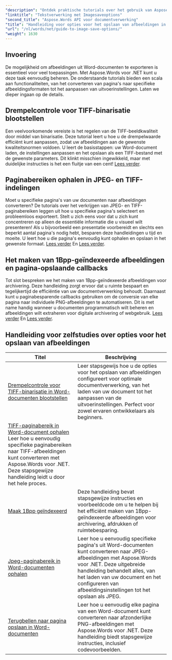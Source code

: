 ```yaml
---
"description": "Ontdek praktische tutorials over het gebruik van Aspose.Words voor .NET om afbeeldingen op te slaan, met eenvoudig te volgen stappen en codevoorbeelden voor efficiënte documentverwerking."
"linktitle": "Tekstverwerking met Imagesaveoptions"
"second_title": "Aspose.Words API voor documentverwerking"
"title": "Handleiding voor opties voor het opslaan van afbeeldingen in Aspose.Words voor .NET"
"url": "/nl/words/net/guide-to-image-save-options/"
"weight": 1630
---
```


## Invoering

De mogelijkheid om afbeeldingen uit Word-documenten te exporteren is essentieel voor veel toepassingen. Met Aspose.Words voor .NET kunt u deze taak eenvoudig beheren. De onderstaande tutorials bieden een scala aan functionaliteiten, van het converteren van pagina's naar specifieke afbeeldingsformaten tot het aanpassen van uitvoerinstellingen. Laten we dieper ingaan op de details.

## Drempelcontrole voor TIFF-binarisatie blootstellen

Een veelvoorkomende vereiste is het regelen van de TIFF-beeldkwaliteit door middel van binarisatie. Deze tutorial leert u hoe u de drempelwaarde efficiënt kunt aanpassen, zodat uw afbeeldingen aan de gewenste kwaliteitsnormen voldoen. U leert de basisstappen: uw Word-document laden, de instellingen aanpassen en het opslaan als een TIFF-bestand met de gewenste parameters. Dit klinkt misschien ingewikkeld, maar met duidelijke instructies is het een fluitje van een cent! [Lees verder](./expose-threshold-control-for-tiff-binarization-in-word-document/).

## Paginabereiken ophalen in JPEG- en TIFF-indelingen

Moet u specifieke pagina's van uw documenten naar afbeeldingen converteren? De tutorials over het verkrijgen van JPEG- en TIFF-paginabereiken leggen uit hoe u specifieke pagina's selecteert en probleemloos exporteert. Stelt u zich eens voor dat u zich kunt concentreren op alleen de essentiële informatie die u visueel wilt presenteren! Als u bijvoorbeeld een presentatie voorbereidt en slechts een beperkt aantal pagina's nodig hebt, besparen deze handleidingen u tijd en moeite. U leert hoe u die pagina's eenvoudig kunt ophalen en opslaan in het gewenste formaat. [Lees verder](./get-jpeg-page-range-word-document/) En [Lees verder](./get-tiff-page-range-word-document/).

## Het maken van 1Bpp-geïndexeerde afbeeldingen en pagina-opslaande callbacks

Tot slot bespreken we het maken van 1Bpp-geïndexeerde afbeeldingen voor archivering. Deze handleiding zorgt ervoor dat u ruimte bespaart en tegelijkertijd de efficiëntie van uw documentverwerking behoudt. Daarnaast kunt u paginabesparende callbacks gebruiken om de conversie van elke pagina naar individuele PNG-afbeeldingen te automatiseren. Dit is met name handig wanneer u documenten programmatisch wilt beheren en afbeeldingen wilt extraheren voor digitale archivering of webgebruik. [Lees verder](./create-1bpp-indexed/) En [Lees verder](./page-saving-callback-word-document/).

 ## Handleiding voor zelfstudies over opties voor het opslaan van afbeeldingen
| Titel | Beschrijving |
| --- | --- |
| [Drempelcontrole voor TIFF-binarisatie in Word-documenten blootstellen](./expose-threshold-control-for-tiff-binarization-in-word-document/) | Leer stapsgewijs hoe u de opties voor het opslaan van afbeeldingen configureert voor optimale documentverwerking, van het laden van uw document tot het aanpassen van de uitvoerinstellingen. Perfect voor zowel ervaren ontwikkelaars als beginners. |
| [TIFF-paginabereik in Word-document ophalen](./get-tiff-page-range-word-document/) Leer hoe u eenvoudig specifieke paginabereiken naar TIFF-afbeeldingen kunt converteren met Aspose.Words voor .NET. Deze stapsgewijze handleiding leidt u door het hele proces. |
| [Maak 1Bpp geïndexeerd](./create-1bpp-indexed/) | Deze handleiding bevat stapsgewijze instructies en voorbeeldcode om u te helpen bij het efficiënt maken van 1Bpp-geïndexeerde afbeeldingen voor archivering, afdrukken of ruimtebesparing.
| [Jpeg-paginabereik in Word-documenten ophalen](./get-jpeg-page-range-word-document/) | Leer hoe u eenvoudig specifieke pagina's uit Word-documenten kunt converteren naar JPEG-afbeeldingen met Aspose.Words voor .NET. Deze uitgebreide handleiding behandelt alles, van het laden van uw document en het configureren van afbeeldingsinstellingen tot het opslaan als JPEG. |
| [Terugbellen naar pagina opslaan in Word-documenten](./page-saving-callback-word-document/) | Leer hoe u eenvoudig elke pagina van een Word-document kunt converteren naar afzonderlijke PNG-afbeeldingen met Aspose.Words voor .NET. Deze handleiding biedt stapsgewijze instructies, inclusief codevoorbeelden. |